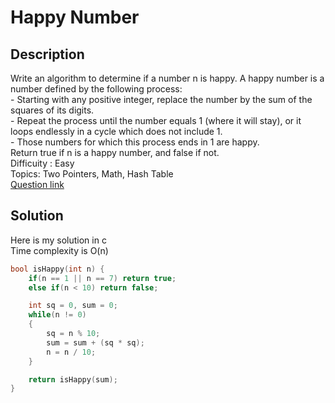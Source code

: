 # Happy Number

## Description
Write an algorithm to determine if a number n is happy.
A happy number is a number defined by the following process:
<br> - Starting with any positive integer, replace the number by the sum of the squares of its digits.
<br> - Repeat the process until the number equals 1 (where it will stay), or it loops endlessly in a cycle which does not include 1.
<br> - Those numbers for which this process ends in 1 are happy.
<br>Return true if n is a happy number, and false if not.
<br>Difficuity : Easy
<br>Topics: Two Pointers, Math, Hash Table
<br>[Question link](https://leetcode.com/problems/happy-number/description/)

## Solution
Here is my solution in c
<br>Time complexity is O(n)
```C
bool isHappy(int n) {
    if(n == 1 || n == 7) return true;
    else if(n < 10) return false;

    int sq = 0, sum = 0;
    while(n != 0)
    {
        sq = n % 10;
        sum = sum + (sq * sq);
        n = n / 10;
    }

    return isHappy(sum);
}
```
